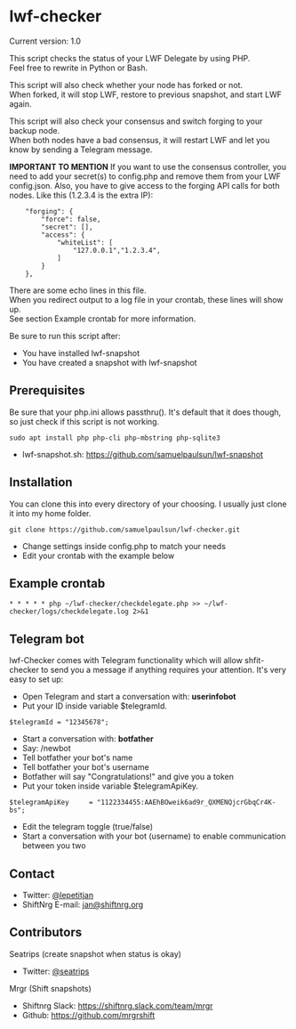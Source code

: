 # lwf-checker
Current version: 1.0

This script checks the status of your LWF Delegate by using PHP.<br>
Feel free to rewrite in Python or Bash. 
 
This script will also check whether your node has forked or not.<br>
When forked, it will stop LWF, restore to previous snapshot, and start LWF again.
  
This script will also check your consensus and switch forging to your backup node.<br>
When both nodes have a bad consensus, it will restart LWF and let you know by sending a Telegram message.

<b>IMPORTANT TO MENTION</b>
If you want to use the consensus controller, you need to add your secret(s) to config.php and remove them from your LWF config.json.
Also, you have to give access to the forging API calls for both nodes. Like this (1.2.3.4 is the extra IP):
```
    "forging": {
        "force": false,
        "secret": [],
        "access": {
            "whiteList": [
                "127.0.0.1","1.2.3.4",
            ]
        }
    },
```

There are some echo lines in this file.<br>
When you redirect output to a log file in your crontab, these lines will show up. <br>
See section Example crontab for more information.

Be sure to run this script after:
* You have installed lwf-snapshot
* You have created a snapshot with lwf-snapshot

## Prerequisites
Be sure that your php.ini allows passthru(). It's default that it does though, so just check if this script is not working.
```
sudo apt install php php-cli php-mbstring php-sqlite3
```
* lwf-snapshot.sh: https://github.com/samuelpaulsun/lwf-snapshot

## Installation
You can clone this into every directory of your choosing. I usually just clone it into my home folder.
```
git clone https://github.com/samuelpaulsun/lwf-checker.git
```
* Change settings inside config.php to match your needs
* Edit your crontab with the example below

## Example crontab
```
* * * * * php ~/lwf-checker/checkdelegate.php >> ~/lwf-checker/logs/checkdelegate.log 2>&1
```

## Telegram bot
lwf-Checker comes with Telegram functionality which will allow shfit-checker to send you a message if anything requires your attention. It's very easy to set up: 
* Open Telegram and start a conversation with: <b>userinfobot</b>
* Put your ID inside variable $telegramId. 
```
$telegramId = "12345678";
```
* Start a conversation with: <b>botfather</b>
* Say: /newbot
* Tell botfather your bot's name
* Tell botfather your bot's username
* Botfather will say "Congratulations!" and give you a token
* Put your token inside variable $telegramApiKey. 
```
$telegramApiKey 	= "1122334455:AAEhBOweik6ad9r_QXMENQjcrGbqCr4K-bs";
```
* Edit the telegram toggle (true/false)
* Start a conversation with your bot (username) to enable communication between you two

## Contact 
* Twitter: [@lepetitjan](https://twitter.com/lepetitjan) 
* ShiftNrg E-mail: [jan@shiftnrg.org](mailto:jan@shiftnrg.org) 


## Contributors
Seatrips (create snapshot when status is okay)
* Twitter: [@seatrips<br>](https://twitter.com/seatrips)

Mrgr (Shift snapshots)
* Shiftnrg Slack: https://shiftnrg.slack.com/team/mrgr
* Github: https://github.com/mrgrshift
